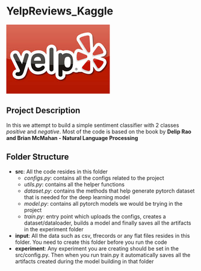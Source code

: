 # YelpReviews_Kaggle
![Yelp Reviews](yelp.jpeg)

## Project Description
In this we attempt to build a simple sentiment classifier with 2 classes *positive* and *negative*. Most of the code is based on the book by **Delip Rao and Brian McMahan - Natural Language Processing**

## Folder Structure
- **src**: All the code resides in this folder
  -  *configs.py*: contains all the configs related to the project
  -  *utils.py*: contains all the helper functions
  -  *dataset.py*: contains the methods that help generate pytorch dataset that is needed for the deep learning model
  -  *model.py*: contains all pytorch models we would be trying in the project
  -  *train.py*: entry point which uploads the configs, creates a dataset/dataloader, builds a model and finally saves all the artifacts in the experiment folder
- **input**: All the data such as csv, tfrecords or any flat files resides in this folder. You need to create this folder before you run the code
- **experiment**: Any experiment you are creating should be set in the src/config.py. Then when you run train.py it automatically saves all the artifacts created during the model building in that folder
